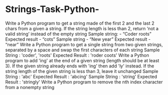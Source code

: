 # Strings-Task-Python-
Write a Python program to get a string made of the first 2 and the last 2 chars from a given a string. If the string length is less than 2, return ‘not a valid string’ instead of the empty string
Sample string: - “Coder roots”
Expected result - “cots”
Sample string - “New year”
Expected result - “near”
Write a Python program to get a single string from two given strings, separated by a space and swap the first characters of each string
Sample String : 'coder', 'roots'
Expected Result : 'roder coots'
Write a Python program to add 'ing' at the end of a given string (length should be at least 3). If the given string already ends with 'ing' then add 'ly' instead. If the string length of the given string is less than 3, leave it unchanged
Sample String : 'abc'
Expected Result : 'abcing'
Sample String : 'string'
Expected Result : 'stringly'
Write a Python program to remove the nth index character from a nonempty string
